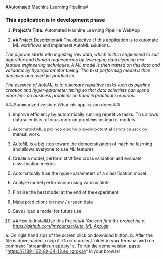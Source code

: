 #Automated Machine Learning Pipeline#
### This application is in development phase ###

1. **Project's Title:** Automated Machine Learning Pipeline WebApp

2. ##Project Description##
The objective of this application is to automate ML workflows and implement AutoML solutions. 

*The pipeline starts with ingesting raw data, which is then engineered to suit algorithm and domain
requirements by leveraging data cleaning and feature engineering techniques. A ML model is then
trained on this data and validated by hyperparameter tuning. The best performing model is then
deployed and used for production.*

*The essence of AutoML is to automate repetitive tasks such as pipeline creation and hyper-parameter 
tuning so that data scientists can spend more time on business problems on hand in practical scenarios.*

###Summarized version: What this application does:###
1. improve efficiency by automatically running repetitive tasks. This allows data scientists to focus more on problems instead of models.
2. Automated ML pipelines also help avoid potential errors caused by manual work.
3. AutoML is a big step toward the democratization of machine learning and allows everyone to use ML features.
4. Create a model, perform stratified cross validation and evaluate classification metrics
5. Automatically tune the hyper-parameters of a classification model
6. Analyze model performance using various plots
7. Finalize the best model at the end of the experiment
8. Make predictions on new / unseen data
9. Save / load a model for future use

2. ##How to Install/Use this Project##
*You can find the project here: https://github.com/imzaumza/Auto_ML_App.git*

a. On right hand side of the screen click on download button.
b. After the file is downloaded, unzip it. Go into project folder in your terminal and run command "streamlit run app.py"
c. To run the demo version, paste "https://8189-102-89-34-12.eu.ngrok.io" in your browser

